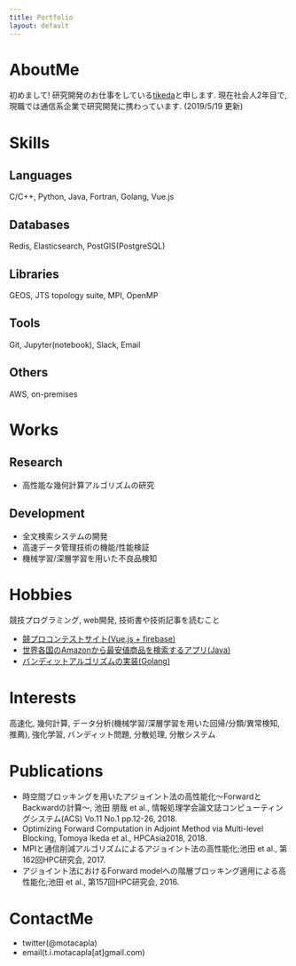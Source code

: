 ```yaml
---
title: Portfolio
layout: default
---
```


# AboutMe
初めまして! 研究開発のお仕事をしている[tikeda](https://twitter.com/motacapla)と申します. 現在社会人2年目で, 現職では通信系企業で研究開発に携わっています. (2019/5/19 更新)

# Skills
## Languages
C/C++, Python, Java, Fortran, Golang, Vue.js

## Databases
Redis, Elasticsearch, PostGIS(PostgreSQL)

## Libraries
GEOS, JTS topology suite, MPI, OpenMP

## Tools
Git, Jupyter(notebook), Slack, Email

## Others
AWS, on-premises

# Works
## Research
- 高性能な幾何計算アルゴリズムの研究

## Development
- 全文検索システムの開発
- 高速データ管理技術の機能/性能検証
- 機械学習/深層学習を用いた不良品検知

# Hobbies
競技プログラミング, web開発, 技術書や技術記事を読むこと
- [競プロコンテストサイト(Vue.js + firebase)](https://bit.ly/2I58ioQ)
- [世界各国のAmazonから最安値商品を検索するアプリ(Java)](https://qiita.com/motacapla/items/f02233f0feea7cad9244)
- [バンディットアルゴリズムの実装(Golang)](https://github.com/motacapla/Multi-armed-Bandit-Algorithms)


# Interests
高速化, 幾何計算, データ分析(機械学習/深層学習を用いた回帰/分類/異常検知, 推薦), 強化学習, バンディット問題, 分散処理, 分散システム

# Publications
- 時空間ブロッキングを用いたアジョイント法の高性能化～ForwardとBackwardの計算～, 池田 朋哉 et al., 情報処理学会論文誌コンピューティングシステム(ACS) Vo.11 No.1 pp.12-26, 2018.
- Optimizing Forward Computation in Adjoint Method via Multi-level Blocking, Tomoya Ikeda et al., HPCAsia2018, 2018.
- MPIと通信削減アルゴリズムによるアジョイント法の高性能化;池田 et al., 第162回HPC研究会, 2017.
- アジョイント法におけるForward modelへの階層ブロッキング適用による高性能化;池田 et al., 第157回HPC研究会, 2016.

# ContactMe
- twitter(@motacapla)
- email(t.i.motacapla[at]gmail.com)
